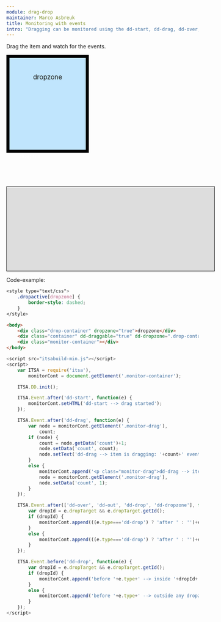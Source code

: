 ```yaml
---
module: drag-drop
maintainer: Marco Asbreuk
title: Monitoring with events
intro: "Dragging can be monitored using the dd-start, dd-drag, dd-over, dd-out, dd-drop and dd-dropzone events. <br><br><b>Note:</b> it is highly recommended to use the Promised-way instead of this example."
---
```


<style type="text/css">
    .container {
        margin: 10px;
        height: 100px;
        width: 100px;
        background-color: #990073;
        border: 2px solid #000;
        cursor: default;
        color: #FFF;
        text-align: center;
        padding-top: 10px;
    }
    .drop-container {
        width: 200px;
        height: 200px;
        border: solid 8px #000;
        background-color: #c0e5fd;
        margin-right: 20px;
        text-align: center;
        font-size: 17px;
        padding-top: 40px;
        float: left;
    }
    .monitor-container {
        margin-top: 230px;
        width: 100%;
        min-height: 200px;
        border: solid 1px #000;
        background-color: #ddd;
        padding: 10px 20px;
    }
    .body-content.module .monitor-container p {
        margin: 0;
    }
    .body-content.module p.spaced {
        margin-top: 25px;
    }
    .dropactive[dropzone] {
        border-style: dashed;
    }
</style>

Drag the item and watch for the events.


<div id="dropzone-1" class="drop-container" dropzone="true">dropzone</div>
<div class="container" dd-draggable="true" dd-dropzone=".drop-container" dd-effect-allowed="all">drag me</div>
<div class="monitor-container"></div>

<p class="spaced">Code-example:</p>

```css
<style type="text/css">
    .dropactive[dropzone] {
        border-style: dashed;
    }
</style>
```

```html
<body>
    <div class="drop-container" dropzone="true">dropzone</div>
    <div class="container" dd-draggable="true" dd-dropzone=".drop-container" dd-effect-allowed="all">drag me</div>
    <div class="monitor-container"></div>
</body>
```

```js
<script src="itsabuild-min.js"></script>
<script>
    var ITSA = require('itsa'),
        monitorCont = document.getElement('.monitor-container');

    ITSA.DD.init();

    ITSA.Event.after('dd-start', function(e) {
        monitorCont.setHTML('dd-start --> drag started');
    });

    ITSA.Event.after('dd-drag', function(e) {
        var node = monitorCont.getElement('.monitor-drag'),
            count;
        if (node) {
            count = node.getData('count')+1;
            node.setData('count', count);
            node.setText('dd-drag --> item is dragging: '+count+' events');
        }
        else {
            monitorCont.append('<p class="monitor-drag">dd-drag --> item is dragging: 1 event</p>');
            node = monitorCont.getElement('.monitor-drag'),
            node.setData('count', 1);
        }
    });

    ITSA.Event.after(['dd-over', 'dd-out', 'dd-drop', 'dd-dropzone'], function(e) {
        var dropId = e.dropTarget && e.dropTarget.getId();
        if (dropId) {
            monitorCont.append(((e.type==='dd-drop') ? 'after ' : '')+e.type+' --> inside '+dropId+'<br>');
        }
        else {
            monitorCont.append(((e.type==='dd-drop') ? 'after ' : '')+e.type+' --> outside any dropzone<br>');
        }
    });

    ITSA.Event.before('dd-drop', function(e) {
        var dropId = e.dropTarget && e.dropTarget.getId();
        if (dropId) {
            monitorCont.append('before '+e.type+' --> inside '+dropId+'<br>');
        }
        else {
            monitorCont.append('before '+e.type+' --> outside any dropzone<br>');
        }
    });
</script>
```

<script src="../../dist/itsabuild-min.js"></script>
<script>
    var ITSA = require('itsa'),
        monitorCont = document.getElement('.monitor-container');

    ITSA.DD.init();

    ITSA.Event.after('dd-start', function(e) {
        monitorCont.setHTML('dd-start --> drag started');
    });

    ITSA.Event.after('dd-drag', function(e) {
        var node = monitorCont.getElement('.monitor-drag'),
            count;
        if (node) {
            count = node.getData('count')+1;
            node.setData('count', count);
            node.setText('dd-drag --> item is dragging: '+count+' events');
        }
        else {
            monitorCont.append('<p class="monitor-drag">dd-drag --> item is dragging: 1 event</p>');
            node = monitorCont.getElement('.monitor-drag'),
            node.setData('count', 1);
        }
    });

    ITSA.Event.after(['dd-over', 'dd-out', 'dd-drop', 'dd-dropzone'], function(e) {
        var dropId = e.dropTarget && e.dropTarget.getId();
        if (dropId) {
            monitorCont.append(((e.type==='dd-drop') ? 'after ' : '')+e.type+' --> inside '+dropId+'<br>');
        }
        else {
            monitorCont.append(((e.type==='dd-drop') ? 'after ' : '')+e.type+' --> outside any dropzone<br>');
        }
    });

    ITSA.Event.before('dd-drop', function(e) {
        var dropId = e.dropTarget && e.dropTarget.getId();
        if (dropId) {
            monitorCont.append('before '+e.type+' --> inside '+dropId+'<br>');
        }
        else {
            monitorCont.append('before '+e.type+' --> outside any dropzone<br>');
        }
    });
</script>
